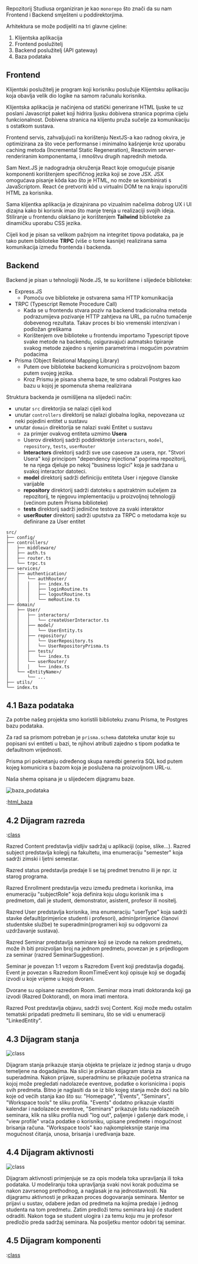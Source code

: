 Repozitorij Studiusa organiziran je kao `monorepo` što znači da su nam Frontend i Backend smješteni u poddirektorjima.

Arhitektura se može podijeliti na tri glavne cjeline:

1. Klijentska aplikacija
2. Frontend poslužitelj
3. Backend poslužitelj (API gateway)
4. Baza podataka

## Frontend

Klijentski poslužitelj je program koji korisniku poslužuje Klijentsku aplikaciju koja obavlja velik dio logike na samom računalu korisnika.

Klijentska aplikacija je načinjena od statički generirane HTML ljuske te uz poslani Javascript paket koji hidrira ljusku dobivena stranica poprima cijelu funkcionalnost. Dobivena stranica na klijentu pruža sučelje za komunikaciju s ostatkom sustava.

Frontend servis, zahvaljujući na korištenju NextJS-a kao radnog okvira, je optimizirana za što veće performanse i minimalno kašnjenje kroz uporabu caching metoda (Incremental Static Regeneration), Reactovim server-renderiranim komponentama, i mnoštvu drugih naprednih metoda.

Sam Next.JS je nadogradnja okruženja React koje omogućuje pisanje komponenti korištenjem specifičnog jezika koji se zove JSX. JSX omogućava pisanje kôda kao što je HTML, no može se kombinirati s JavaScriptom. React će pretvoriti kôd u virtualni DOM te na kraju isporučiti HTML za korisnika.

Sama klijentka aplikacija je dizajnirana po vizualnim načelima dobrog UX i UI dizajna kako bi korisnik imao što manje trenja u realizaciji svojih ideja. Stiliranje u frontendu olakšano je korištenjem **Tailwind** biblioteke za dinamičku uporabu CSS jezika.

Cijeli kod je pisan sa velikom pažnjom na integritet tipova podataka, pa je tako putem biblioteke **TRPC** (više o tome kasnije) realizirana sama komunikacija između frontenda i backenda.

## Backend

Backend je pisan u tehnologiji Node.JS, te su korištene i slijedeće biblioteke:

- Express.JS
  - Pomoću ove biblioteke je ostvarena sama HTTP komunikacija
- TRPC (Typescript Remote Procedure Call)
  - Kada se u frontendu stvara poziv na backend tradicionalna metoda podrazumijeva pozivanje HTTP zahtjeva na URL, pa ručno tumačenje dobevenog rezultata. Takav proces bi bio vremenski intenzivan i podložan greškama
  - Korištenjem ove biblioteke u frontendu importamo Typescript tipove svake metode na backendu, osiguravajući autmatsko tipiranje svakog metode zajedno s njenim parametrima i mogućim povratnim podacima
- Prisma (Object Relational Mapping Library)
  - Putem ove biblioteke backend komunicira s proizvoljnom bazom putem svojeg jezika.
  - Kroz Prismu je pisana shema baze, te smo odabrali Postgres kao bazu u kojoj je spomenuta shema realizirana

Struktura backenda je osmišljena na slijedeći način:

- unutar `src` direktorjia se nalazi cijeli kod
- unutar `controllers` direktorij se nalazi globalna logika, nepovezana uz neki pojedini entitet u sustavu
- unutar `domain` direktorija se nalazi svaki Entitet u sustavu
  - za primjer ovakvog entiteta uzmimo **Usera**
  - Userov direktorij sadrži poddirektorije `interactors`, `model`, `repository`, `tests`, `userRouter`
  - **Interactors** direktorij sadrži sve use caseove za usera, npr. "Stvori Usera" koji principom "dependency injectiona" poprima repozitorij, te na njega djeluje po nekoj "business logici" koja je sadržana u svakoj interactor datoteci.
  - **model** direktorij sadrži definiciju entiteta User i njegove članske varijable
  - **repository** direktorij sadrži datoteku s apstraktnim sučeljem za repozitorij, te njegovu implementaciju u proizvoljnoj tehnologiji (većinom putem Prisma biblioteke)
  - **tests** direktorij sadrži jedinične testove za svaki interaktor
  - **userRouter** direktorij sadrži uputstva za TRPC o metodama koje su definirane za User entitet

```
src/
├── config/
├── controllers/
│   ├── middleware/
│   ├── auth.ts
│   ├── router.ts
│   └── trpc.ts
├── services/
│   ├── authentication/
│   │   └── authRouter/
│   │   │   ├── index.ts
│   │   │   ├── loginRoutine.ts
│   │   │   ├── logoutRoutine.ts
│   │   │   └── meRoutine.ts
├── domain/
│   ├── User/
│   │   ├── interactors/
│   │   │   └── createUserInteractor.ts
│   │   ├── model/
│   │   │   └── UserEntity.ts
│   │   ├── repository/
│   │   │   └── UserRepository.ts
│   │   │   └── UserRepositoryPrisma.ts
│   │   ├── tests/
│   │   │   └── index.ts
│   │   └── userRouter/
│   │   │   └── index.ts
│   └── <EntityName>/
│       └── ...
├── utils/
└── index.ts
```

## 4.1 Baza podataka <a name="4.1"> </a>

Za potrbe našeg projekta smo koristili biblioteku zvanu Prisma, te Postgres bazu podataka.

Za rad sa prismom potreban je `prisma.schema` datoteka unutar koje su popisani svi entiteti u bazi, te njihovi atributi zajedno s tipom podatka te defaultnom vrijednosti.

Prisma pri pokretanju određenog skupa naredbi generira SQL kod putem kojeg komunicira s bazom koja je poslužena na proizvoljnom URL-u.

Naša shema opisana je u slijedećem dijagramu baze.

![baza_podataka](./images/skica_bp.png)

:[html_baza](../images/Baza-raspisano.html)

## 4.2 Dijagram razreda <a name="4.2"> </a>

:[class](../diagrams/UMLClass/class.pu)

Razred Content predstavlja vidljiv sadržaj u aplikaciji (opise, slike...). Razred subject predstavlja kolegij na fakultetu, ima enumeraciju "semester" koja sadrži zimski i ljetni semestar.

Razred status predstavlja predaje li se taj predmet trenutno ili je npr. iz starog programa.

Razred Enrollment predstavlja vezu između predmeta i korisnika, ima enumeraciju "subjectRole" koja definira koju ulogu korisnik ima s predmetom, dali je student, demonstrator, asistent, profesor ili nositelj.

Razred User predstavlja korisnika, ima enumeraciju "userType" koja sadrži stavke default(primjerice studenti i profesori), admin(primjerice članovi studentske službe) te superadmin(programeri koji su odgovorni za uzdržavanje sustava).

Razred Seminar predstavlja seminare koji se izvode na nekom predmetu, može ih biti proizvoljan broj na jednom predmetu, povezan je s prijedlogom za seminar (razred SeminarSuggestion).

Seminar je povezan 1:1 vezom s Razredom Event koji predstavlja događaj. Event je povezan s Razredom RoomTimeEvent koji opisuje koji se događaj izvodi u koje vrijeme u kojoj dvorani.

Dvorane su opisane razredom Room. Seminar mora imati doktoranda koji ga izvodi (Razred Doktorand), on mora imati mentora.

Razred Post predstavlja objavu, sadrži svoj Content. Koji može među ostalim tematski pripadati predmetu ili seminaru, što se vidi u enumeraciji "LinkedEntity".

## 4.3 Dijagram stanja <a name="4.3"> </a>

![class](./diagrams/UMLState/DijagramStanja.vpd.svg)

Dijagram stanja prikazuje stanja objekta te prijelaze iz jednog stanja u drugo temeljene na dogadajima. Na slici je prikazan dijagram stanja za superadmina.
Nakon prijave, superadminu se prikazuje početna stranica na kojoj može pregledati nadolazeće eventove, podatke o korisnicima i popis svih predmeta.
Bitno je naglasiti da se iz bilo kojeg stanja može doći na bilo koje od većih stanja kao što su: "Homepage", "Events", "Seminars", "Workspace tools" te sliku profila.
"Events" dodatno prikazuje vlastiti kalendar i nadolazeće eventove, "Seminars" prikazuje listu nadolazećih seminara, klik na sliku profila nudi "log out", paljenje i gašenje dark mode, i "view profile" vraća podatke o korisniku, upisane predmete i mogućnost brisanja računa. "Workspace tools" kao najkompleksnije stanje ima mogućnost ćitanja, unosa, brisanja i uređivanja baze.

## 4.4 Dijagram aktivnosti <a name="4.4"> </a>

![class](./diagrams/UMLActivity/DijagramAktivnosti.vpd.svg)

Dijagram aktivnosti primjenjuje se za opis modela toka upravljanja ili toka podataka. U
modeliranju toka upravljanja svaki novi korak poduzima se nakon zavrsenog prethodnog, a naglasak je na jednostavnosti.
Na dijagramu aktivnosti je prikazan proces dogovaranja seminara. Mentor se prijavi u sustav, odabere jedan od predmeta
na kojima predaje i jednog studenta na tom predmetu. Zatim predloži temu seminara koji će student odraditi. Nakon toga se student ulogira i za temu koju mu je profesor predložio
preda sadržaj seminara. Na posljetku mentor odobri taj seminar.

## 4.5 Dijagram komponenti <a name="4.5"> </a>

:[class](../diagrams/UMLComponent/component2.pu)

